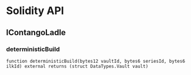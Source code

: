 # Solidity API

## IContangoLadle

### deterministicBuild

```solidity
function deterministicBuild(bytes12 vaultId, bytes6 seriesId, bytes6 ilkId) external returns (struct DataTypes.Vault vault)
```

